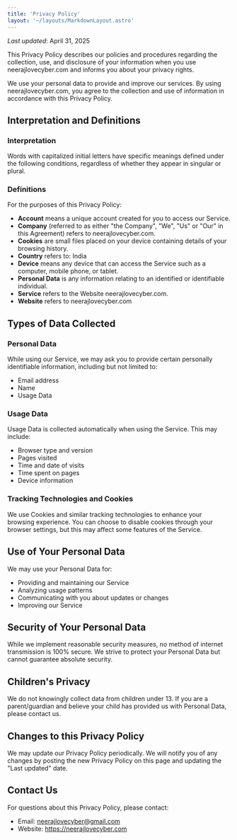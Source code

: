 ```yaml
---
title: 'Privacy Policy'
layout: '~/layouts/MarkdownLayout.astro'
---
```


_Last updated_: April 31, 2025

This Privacy Policy describes our policies and procedures regarding the collection, use, and disclosure of your information when you use neerajlovecyber.com and informs you about your privacy rights.

We use your personal data to provide and improve our services. By using neerajlovecyber.com, you agree to the collection and use of information in accordance with this Privacy Policy.

## Interpretation and Definitions

### Interpretation

Words with capitalized initial letters have specific meanings defined under the following conditions, regardless of whether they appear in singular or plural.

### Definitions

For the purposes of this Privacy Policy:

- **Account** means a unique account created for you to access our Service.
- **Company** (referred to as either "the Company", "We", "Us" or "Our" in this Agreement) refers to neerajlovecyber.com.
- **Cookies** are small files placed on your device containing details of your browsing history.
- **Country** refers to: India
- **Device** means any device that can access the Service such as a computer, mobile phone, or tablet.
- **Personal Data** is any information relating to an identified or identifiable individual.
- **Service** refers to the Website neerajlovecyber.com.
- **Website** refers to neerajlovecyber.com

## Types of Data Collected

### Personal Data
While using our Service, we may ask you to provide certain personally identifiable information, including but not limited to:
- Email address
- Name
- Usage Data

### Usage Data
Usage Data is collected automatically when using the Service. This may include:
- Browser type and version
- Pages visited
- Time and date of visits
- Time spent on pages
- Device information

### Tracking Technologies and Cookies
We use Cookies and similar tracking technologies to enhance your browsing experience. You can choose to disable cookies through your browser settings, but this may affect some features of the Service.

## Use of Your Personal Data

We may use your Personal Data for:
- Providing and maintaining our Service
- Analyzing usage patterns
- Communicating with you about updates or changes
- Improving our Service

## Security of Your Personal Data

While we implement reasonable security measures, no method of internet transmission is 100% secure. We strive to protect your Personal Data but cannot guarantee absolute security.

## Children's Privacy

We do not knowingly collect data from children under 13. If you are a parent/guardian and believe your child has provided us with Personal Data, please contact us.

## Changes to this Privacy Policy

We may update our Privacy Policy periodically. We will notify you of any changes by posting the new Privacy Policy on this page and updating the "Last updated" date.

## Contact Us

For questions about this Privacy Policy, please contact:
- Email: neerajlovecyber@gmail.com
- Website: https://neerajlovecyber.com
